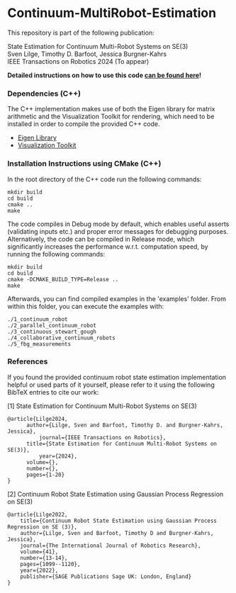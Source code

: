 # Continuum-MultiRobot-Estimation

This repository is part of the following publication:

State Estimation for Continuum Multi-Robot Systems on SE(3)\
Sven Lilge, Timothy D. Barfoot, Jessica Burgner-Kahrs\
IEEE Transactions on Robotics 2024 (To appear)

**Detailed instructions on how to use this code [can be found here](https://github.com/SvenLilge/Continuum-MultiRobot-Estimation/wiki/Documentation)!**

### Dependencies (C++)

The C++ implementation makes use of both the Eigen library for matrix arithmetic and the Visualization Toolkit for rendering, which need to be installed in order to compile the provided C++ code.

- [Eigen Library](http://eigen.tuxfamily.org/index.php?title=Main_Page)
- [Visualization Toolkit](https://vtk.org/)
 
### Installation Instructions using CMake (C++)

In the root directory of the C++ code run the following commands:

	mkdir build
	cd build
	cmake ..
	make

The code compiles in Debug mode by default, which enables useful asserts (validating inputs etc.) and proper error messages for debugging purposes. Alternatively, the code can be compiled in Release mode, which significantly increases the performance w.r.t. computation speed, by running the following commands:
	
	mkdir build
	cd build
	cmake -DCMAKE_BUILD_TYPE=Release ..
	make

Afterwards, you can find compiled examples in the 'examples' folder. From within this folder, you can execute the examples with:
	
	./1_continuum_robot
 	./2_parallel_continuum_robot
 	./3_continuous_stewart_gough
 	./4_collaborative_continuum_robots
 	./5_fbg_measurements

### References

If you found the provided continuum robot state estimation implementation helpful or used parts of it yourself, please refer to it using the following BibTeX entries to cite our work:

[1] State Estimation for Continuum Multi-Robot Systems on SE(3)
	 
	@article{Lilge2024,
		  author={Lilge, Sven and Barfoot, Timothy D. and Burgner-Kahrs, Jessica},
    		  journal={IEEE Transactions on Robotics}, 
  	 	  title={State Estimation for Continuum Multi-Robot Systems on SE(3)}, 
       		  year={2024},  
	   	  volume={},
  		  number={},
  		  pages={1-20}
	}

[2] Continuum Robot State Estimation using Gaussian Process Regression on SE(3)

	@article{Lilge2022,
		title={Continuum Robot State Estimation using Gaussian Process Regression on SE (3)},
		author={Lilge, Sven and Barfoot, Timothy D and Burgner-Kahrs, Jessica},
		journal={The International Journal of Robotics Research},
		volume={41},
		number={13-14},
		pages={1099--1120},
		year={2022},
		publisher={SAGE Publications Sage UK: London, England}
	}
